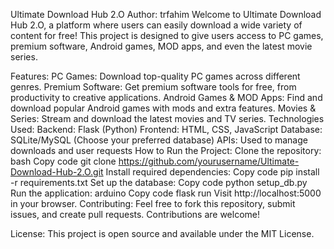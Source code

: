 Ultimate Download Hub 2.O
Author: trfahim
Welcome to Ultimate Download Hub 2.O, a platform where users can easily download a wide variety of content for free! This project is designed to give users access to PC games, premium software, Android games, MOD apps, and even the latest movie series.

Features:
PC Games: Download top-quality PC games across different genres.
Premium Software: Get premium software tools for free, from productivity to creative applications.
Android Games & MOD Apps: Find and download popular Android games with mods and extra features.
Movies & Series: Stream and download the latest movies and TV series.
Technologies Used:
Backend: Flask (Python)
Frontend: HTML, CSS, JavaScript
Database: SQLite/MySQL (Choose your preferred database)
APIs: Used to manage downloads and user requests
How to Run the Project:
Clone the repository:
bash
Copy code
git clone https://github.com/yourusername/Ultimate-Download-Hub-2.O.git
Install required dependencies:
Copy code
pip install -r requirements.txt
Set up the database:
Copy code
python setup_db.py
Run the application:
arduino
Copy code
flask run
Visit http://localhost:5000 in your browser.
Contributing:
Feel free to fork this repository, submit issues, and create pull requests. Contributions are welcome!

License:
This project is open source and available under the MIT License.
